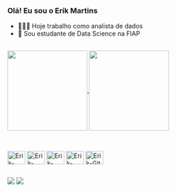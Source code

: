 ### Olá! Eu sou o Erik Martins

- 👨🏻‍💻 Hoje trabalho como analista de dados
- 🌱 Sou estudante de Data Science na FIAP

##

<div></div>
  <a href="https://github.com/mtserik/github-readme-stats">
    <img height=180 align="center" src="https://github-readme-stats.vercel.app/api?username=mtserik&show_icons=true&theme=dark&rank_icon=github" />
  </a>
  <a href="https://github.com/mtserik/convoychat">
    <img height=180 align="center" src="https://github-readme-stats.vercel.app/api/top-langs?username=mtserik&layout=compact&langs_count=6&card_width=320&theme=dark" />
  </a>
</div>

##

<div style="display: inline_block"><br>
  <img align="center" alt="Erik-Python" height="30" width="40" src="https://cdn.jsdelivr.net/gh/devicons/devicon@latest/icons/python/python-original.svg" />
  <img align="center" alt="Erik-sql-developer" height="30" width="40" src="https://cdn.jsdelivr.net/gh/devicons/devicon@latest/icons/sqldeveloper/sqldeveloper-original.svg" />
  <img align="center" alt="Erik-SQL" height="30" width="40" src="https://cdn.jsdelivr.net/gh/devicons/devicon@latest/icons/azuresqldatabase/azuresqldatabase-original.svg" />
  <img align="center" alt="Erik-Jupyter" height="30" width="40" src="https://cdn.jsdelivr.net/gh/devicons/devicon@latest/icons/jupyter/jupyter-original-wordmark.svg" />
  <img align="center" alt="Erik-Git" height="30" width="40" src="https://cdn.jsdelivr.net/gh/devicons/devicon@latest/icons/git/git-original.svg" />
</div>

##

<div>
    <a href="https://www.linkedin.com/in/mtserik/" target="_blank"><img src="https://img.shields.io/badge/LinkedIn-0077B5?style=for-the-badge&logo=linkedin&logoColor=white" target="_blank"></a> 
    <a href="mailto:erik.stos.mts@gmail.com" target="_blank"><img src="https://img.shields.io/badge/Gmail-D14836?style=for-the-badge&logo=gmail&logoColor=white" target="_blank"></a>

</div>
